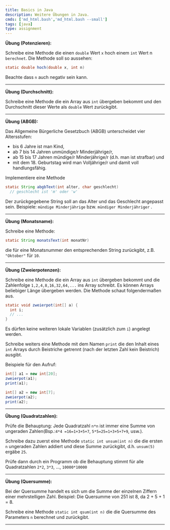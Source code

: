 ```yaml
---
title: Basics in Java
description: Weitere Übungen in Java. 
cmds: ['md_html.bash','md_html.bash --small']
tags: [java]
type: assignment
---
```


**Übung (Potenzieren):**

Schreibe eine Methode die einen `double` Wert `x` hoch einem `int` Wert n `berechnet`. Die Methode soll so aussehen:

```java
static double hoch(double x, int n)
```

Beachte dass `n` auch negativ sein kann.

---

**Übung (Durchschnitt):**

Schreibe eine Methode die ein Array aus `int` übergeben bekommt und den Durchschnitt dieser Werte als `double` Wert zurückgibt.

---

**Übung (ABGB):**

Das Allgemeine Bürgerliche Gesetzbuch (ABGB) unterscheidet vier Altersstufen:

- bis 6 Jahre ist man Kind,
- ab 7 bis 14 Jahren unmündige/r Minderjährige/r,
- ab 15 bis 17 Jahren mündige/r Minderjährige/r (d.h. man ist strafbar) und
- mit dem 18. Geburtstag wird man Volljährige/r und damit voll handlungsfähig.

Implementiere eine Methode

```java
static String abgbText(int alter, char geschlecht)
  // geschlecht ist 'm' oder 'w'
```

Der zurückgegebene String soll an das Alter und das Geschlecht angepasst sein. Beispiele: `mündige Minderjährige` bzw. `mündiger Minderjähriger` .

---

**Übung (Monatsname):**

Schreibe eine Methode:

```java
static String monatsText(int monatNr)
```

die für eine Monatsnummer den entsprechenden String zurückgibt, z.B. `"Oktober"` für `10`.

---

**Übung (Zweierpotenzen):**

Schreibe eine Methode die ein Array aus `int` übergeben bekommt und die Zahlenfolge `1,2,4,8,16,32,64,...` ins  Array schreibt. Es können Arrays beliebiger Länge übergeben werden. Die Methode schaut folgendermaßen aus.

```java
static void zweierpot(int[] a) {
  int i;
  // ...
}
```

Es dürfen keine weiteren lokale Variablen (zusätzlich zum `i`) angelegt werden.

Schreibe weiters eine Methode mit dem Namen `print` die den Inhalt eines `int` Arrays durch Beistriche getrennt (nach der letzten Zahl kein Beistrich) ausgibt.

Beispiele für den Aufruf:

```java
int[] a1 = new int[20];
zweierpot(a1);
print(a1);

int[] a2 = new int[7];
zweierpot(a2);
print(a2);


```

---

**Übung (Quadratzahlen):**

Prüfe die Behauptung: Jede Quadratzahl `n*n` ist immer eine Summe von ungeraden Zahlen(Bsp.:`4*4 =16=1+3+5+7`, `5*5=25=1+3+5+7+9`, usw.). 

Schreibe dazu zuerst eine Methode  `static int unsum(int n)` die die ersten `n` ungeraden Zahlen addiert und diese Summe zurückgibt, d.h. `unsum(5)` ergäbe `25`.

Prüfe dann durch ein Programm ob die Behauptung stimmt für alle Quadratzahlen `2*2`, `3*3`, ..., `10000*10000`

---

**Übung (Quersumme):**

Bei der Quersumme handelt es sich um die Summe der einzelnen Ziffern einer mehrstelligen Zahl. Beispiel: Die Quersumme von 251 ist 8, da 2 + 5 + 1 = 8.

Schreibe eine Methode `static int qsum(int n)` die die Quersumme des Parameters `n` berechnet und zurückgibt.

---

